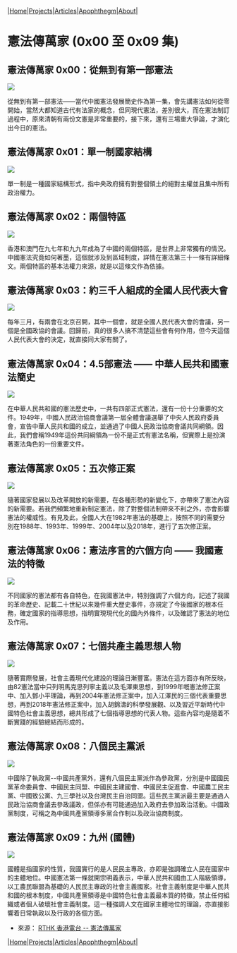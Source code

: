 |[Home](/README.md)|[Projects](/projects.md)|[Articles](/articles.md)|[Apophthegm](/apophthegm.md)|[About](/about.md)|

# 憲法傳萬家 (0x00 至 0x09 集)

## 憲法傳萬家 0x00：從無到有第一部憲法

[![](https://img.youtube.com/vi/RBjiuHKfr1w/0.jpg)](https://www.youtube.com/watch?v=RBjiuHKfr1w "憲法傳萬家 0x00：從無到有第一部憲法")  

從無到有第一部憲法——當代中國憲法發展簡史作為第一集，會先講憲法如何從零開始，當然大都知道古代有法家的概念，但同現代憲法，差別很大，而在憲法制訂過程中，原來清朝有兩份文憲是非常重要的，接下來，還有三場重大爭論，才演化出今日的憲法。  

## 憲法傳萬家 0x01：單一制國家結構

[![](https://img.youtube.com/vi/mg8URpXZ54c/0.jpg)](https://www.youtube.com/watch?v=mg8URpXZ54c "憲法傳萬家 0x01：單一制國家結構")  

單一制是一種國家結構形式，指中央政府擁有對整個領土的絕對主權並且集中所有政治權力。  

## 憲法傳萬家 0x02：兩個特區

[![](https://img.youtube.com/vi/eVst4-ShymU/0.jpg)](https://www.youtube.com/watch?v=eVst4-ShymU "憲法傳萬家 0x02：兩個特區")  

香港和澳門在九七年和九九年成為了中國的兩個特區，是世界上非常獨有的情況。中國憲法究竟如何著墨，這個就涉及到區域制度，詳情在憲法第三十一條有詳細條文。兩個特區的基本法權力來源，就是以這條文作為依據。  

## 憲法傳萬家 0x03：約三千人組成的全國人民代表大會

[![](https://img.youtube.com/vi/l9LJpWXyBLE/0.jpg)](https://www.youtube.com/watch?v=l9LJpWXyBLE "憲法傳萬家 0x03：約三千人組成的全國人民代表大會")  

每年三月，有兩會在北京召開，其中一個會，就是全國人民代表大會的會議，另一個是全國政協的會議。回歸前，真的很多人搞不清楚這些會有何作用，但今天這個人民代表大會的決定，就直接同大家有關了。  

## 憲法傳萬家 0x04：4.5部憲法 —— 中華人民共和國憲法簡史

[![](https://img.youtube.com/vi/6s62zZifMzg/0.jpg)](https://www.youtube.com/watch?v=6s62zZifMzg "憲法傳萬家 0x04：4.5部憲法 —— 中華人民共和國憲法簡史")  

在中華人民共和國的憲法歷史中，一共有四部正式憲法，還有一份十分重要的文件。1949年，中國人民政治協商會議第一屆全體會議選舉了中央人民政府委員會，宣告中華人民共和國的成立，並通過了中國人民政治協商會議共同綱領。因此，我們會稱1949年這份共同綱領為一份不是正式有憲法名稱，但實際上是扮演著憲法角色的一份重要文件。  

## 憲法傳萬家 0x05：五次修正案

[![](https://img.youtube.com/vi/dzb9ODbCiGM/0.jpg)](https://www.youtube.com/watch?v=dzb9ODbCiGM "憲法傳萬家 0x05：五次修正案")  

隨著國家發展以及改革開放的新需要，在各種形勢的新變化下，亦帶來了憲法內容的新需要。若我們頻繁地重新制定憲法，除了對整個法制帶來不利之外，亦會影響憲法的權威性。有見及此，全國人大在1982年憲法的基礎上，按照不同的需要分別在1988年、1993年、1999年、2004年以及2018年，進行了五次修正案。  

## 憲法傳萬家 0x06：憲法序言的六個方向 —— 我國憲法的特徵

[![](https://img.youtube.com/vi/pCT1DumddaY/0.jpg)](https://www.youtube.com/watch?v=pCT1DumddaY "憲法傳萬家 0x06：憲法序言的六個方向 —— 我國憲法的特徵")  

不同國家的憲法都有各自特色，在我國憲法中，特別強調了六個方向，記述了我國的革命歷史、記載二十世紀以來幾件重大歷史事件，亦規定了今後國家的根本任務，確定國家的指導思想，指明實現現代化的國內外條件，以及確認了憲法的地位及作用。  

## 憲法傳萬家 0x07：七個共產主義思想人物

[![](https://img.youtube.com/vi/bLvv7XkhAhg/0.jpg)](https://www.youtube.com/watch?v=bLvv7XkhAhg "憲法傳萬家 0x07：七個共產主義思想人物")  

隨著實際發展，社會主義現代化建設的理論日漸豐富。憲法在這方面亦有所反映，由82憲法當中只列明馬克思列寧主義以及毛澤東思想，到1999年嘅憲法修正案中、加入鄧小平理論，再到2004年憲法修正案中，加入江澤民的三個代表重要思想，再到2018年憲法修正案中，加入胡錦濤的科學發展觀、以及習近平新時代中國特色社會主義思想，總共形成了七個指導思想的代表人物。這些內容均是隨着不斷實踐的經驗總結而形成的。  

## 憲法傳萬家 0x08：八個民主黨派

[![](https://img.youtube.com/vi/U0OSZuj35Xs/0.jpg)](https://www.youtube.com/watch?v=U0OSZuj35Xs "憲法傳萬家 0x08：八個民主黨派")  

中國除了執政黨--中國共產黨外，還有八個民主黨派作為參政黨，分別是中國國民黨革命委員會、中國民主同盟、中國民主建國會、中國民主促進會、中國農工民主黨、中國致公黨、九三學社以及台灣民主自治同盟。這些民主黨派最主要是通過人民政治協商會議去參政議政，但係亦有可能通過加入政府去參加政治活動。中國政黨制度，可稱之為中國共產黨領導多黨合作制以及政治協商制度。  

## 憲法傳萬家 0x09：九州 (國體)

[![](https://img.youtube.com/vi/PGzWArXf1-s/0.jpg)](https://www.youtube.com/watch?v=PGzWArXf1-s "憲法傳萬家 0x09：九州 (國體)")  

國體是指國家的性質，我國實行的是人民民主專政，亦即是強調確立人民在國家中的主體地位。中國憲法第一條就開宗明義表示，中華人民共和國由工人階級領導，以工農民聯盟為基礎的人民民主專政的社會主義國家。社會主義制度是中華人民共和國的根本制度，中國共產黨領導是中國特色社會主義最本質的特徵，禁止任何組織或者個人破壞社會主義制度。這一種強調人文在國家主體地位的理論，亦直接影響着日常執政以及行政的各個方面。  

- 來源： [RTHK 香港電台 -- 憲法傳萬家](https://www.youtube.com/playlist?list=PLuwJy35eAVaJlPB1-KZeJva7r8i_JDEoD)  

|[Home](/README.md)|[Projects](/projects.md)|[Articles](/articles.md)|[Apophthegm](/apophthegm.md)|[About](/about.md)|
